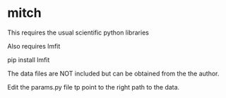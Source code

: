 # mitch

This requires the usual scientific python libraries

Also requires lmfit

pip install lmfit

The data files are NOT included but can be obtained from the the author.

Edit the params.py file tp point to the right path to the data.
